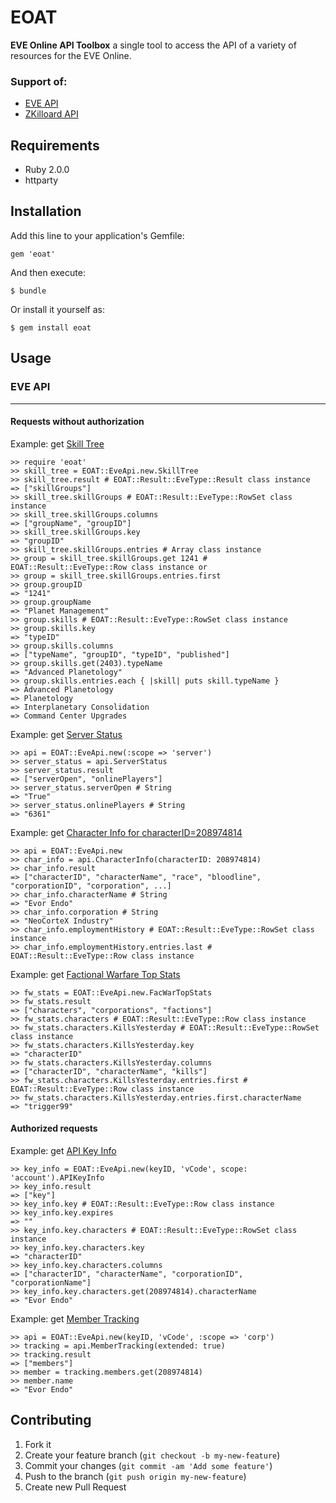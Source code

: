 # EOAT

**EVE Online API Toolbox** a single tool to access the API of a variety of resources for the EVE Online.

### Support of:

  * [EVE API](https://wiki.eveonline.com/en/wiki/EVE_API_Functions)
  * [ZKilloard API](https://zkillboard.com/information/api/)

## Requirements

* Ruby 2.0.0
* httparty

## Installation

Add this line to your application's Gemfile:

    gem 'eoat'

And then execute:

    $ bundle

Or install it yourself as:

    $ gem install eoat

## Usage

### EVE API
***

#### Requests without authorization

Example: get [Skill Tree](https://api.eveonline.com/eve/SkillTree.xml.aspx)

    >> require 'eoat'
    >> skill_tree = EOAT::EveApi.new.SkillTree
    >> skill_tree.result # EOAT::Result::EveType::Result class instance
    => ["skillGroups"]
    >> skill_tree.skillGroups # EOAT::Result::EveType::RowSet class instance
    >> skill_tree.skillGroups.columns
    => ["groupName", "groupID"]
    >> skill_tree.skillGroups.key
    => "groupID"
    >> skill_tree.skillGroups.entries # Array class instance
    >> group = skill_tree.skillGroups.get 1241 # EOAT::Result::EveType::Row class instance or
    >> group = skill_tree.skillGroups.entries.first
    >> group.groupID
    => "1241"
    >> group.groupName
    => "Planet Management"
    >> group.skills # EOAT::Result::EveType::RowSet class instance
    >> group.skills.key
    => "typeID"
    >> group.skills.columns
    => ["typeName", "groupID", "typeID", "published"]
    >> group.skills.get(2403).typeName
    => "Advanced Planetology"
    >> group.skills.entries.each { |skill| puts skill.typeName }
    => Advanced Planetology
    => Planetology
    => Interplanetary Consolidation
    => Command Center Upgrades

Example: get [Server Status](https://api.eveonline.com/server/ServerStatus.xml.aspx/)

    >> api = EOAT::EveApi.new(:scope => 'server')
    >> server_status = api.ServerStatus
    >> server_status.result
    => ["serverOpen", "onlinePlayers"]
    >> server_status.serverOpen # String
    => "True"
    >> server_status.onlinePlayers # String
    => "6361"

Example: get [Character Info for characterID=208974814](https://api.eveonline.com/eve/CharacterInfo.xml.aspx?characterID=208974814)

    >> api = EOAT::EveApi.new
    >> char_info = api.CharacterInfo(characterID: 208974814)
    >> char_info.result
    => ["characterID", "characterName", "race", "bloodline", "corporationID", "corporation", ...]
    >> char_info.characterName # String
    => "Evor Endo"
    >> char_info.corporation # String
    => "NeoCorteX Industry"
    >> char_info.employmentHistory # EOAT::Result::EveType::RowSet class instance
    >> char_info.employmentHistory.entries.last # EOAT::Result::EveType::Row class instance

Example: get [Factional Warfare Top Stats](https://api.eveonline.com/eve/FacWarTopStats.xml.aspx)

    >> fw_stats = EOAT::EveApi.new.FacWarTopStats
    >> fw_stats.result
    => ["characters", "corporations", "factions"]
    >> fw_stats.characters # EOAT::Result::EveType::Row class instance
    >> fw_stats.characters.KillsYesterday # EOAT::Result::EveType::RowSet class instance
    >> fw_stats.characters.KillsYesterday.key
    => "characterID"
    >> fw_stats.characters.KillsYesterday.columns
    => ["characterID", "characterName", "kills"]
    >> fw_stats.characters.KillsYesterday.entries.first # EOAT::Result::EveType::Row class instance
    >> fw_stats.characters.KillsYesterday.entries.first.characterName
    => "trigger99"

#### Authorized requests

Example: get [API Key Info](https://wiki.eveonline.com/en/wiki/EVE_API_Account_APIKeyInfo)

    >> key_info = EOAT::EveApi.new(keyID, 'vCode', scope: 'account').APIKeyInfo
    >> key_info.result
    => ["key"]
    >> key_info.key # EOAT::Result::EveType::Row class instance
    >> key_info.key.expires
    => ""
    >> key_info.key.characters # EOAT::Result::EveType::RowSet class instance
    >> key_info.key.characters.key
    => "characterID"
    >> key_info.key.characters.columns
    => ["characterID", "characterName", "corporationID", "corporationName"]
    >> key_info.key.characters.get(208974814).characterName
    => "Evor Endo"

Example: get [Member Tracking](https://wiki.eveonline.com/en/wiki/EVE_API_Corporation_Member_Tracking)

    >> api = EOAT::EveApi.new(keyID, 'vCode', :scope => 'corp')
    >> tracking = api.MemberTracking(extended: true)
    >> tracking.result
    => ["members"]
    >> member = tracking.members.get(208974814)
    >> member.name
    => "Evor Endo"

## Contributing

1. Fork it
2. Create your feature branch (`git checkout -b my-new-feature`)
3. Commit your changes (`git commit -am 'Add some feature'`)
4. Push to the branch (`git push origin my-new-feature`)
5. Create new Pull Request

